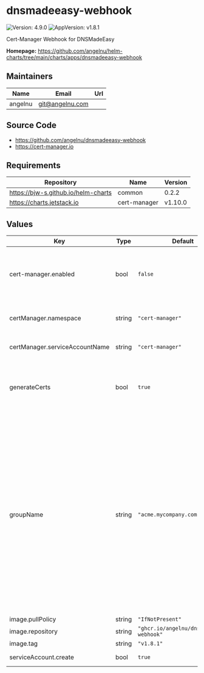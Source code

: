# dnsmadeeasy-webhook

![Version: 4.9.0](https://img.shields.io/badge/Version-4.9.0-informational?style=flat-square) ![AppVersion: v1.8.1](https://img.shields.io/badge/AppVersion-v1.8.1-informational?style=flat-square)

Cert-Manager Webhook for DNSMadeEasy

**Homepage:** <https://github.com/angelnu/helm-charts/tree/main/charts/apps/dnsmadeeasy-webhook>

## Maintainers

| Name | Email | Url |
| ---- | ------ | --- |
| angelnu | <git@angelnu.com> |  |

## Source Code

* <https://github.com/angelnu/dnsmadeeasy-webhook>
* <https://cert-manager.io>

## Requirements

| Repository | Name | Version |
|------------|------|---------|
| https://bjw-s.github.io/helm-charts | common | 0.2.2 |
| https://charts.jetstack.io | cert-manager | v1.10.0 |

## Values

| Key | Type | Default | Description |
|-----|------|---------|-------------|
| cert-manager.enabled | bool | `false` | Install cert-manager chart as dependency. Usually this is already installed in the cluster and not needed. |
| certManager.namespace | string | `"cert-manager"` | Namespace where the cert-manager operator was installed to |
| certManager.serviceAccountName | string | `"cert-manager"` | Service account used by the cert-manager |
| generateCerts | bool | `true` | Generate dedicated certs instead of re-using the cert-manager webhook certificate. |
| groupName | string | `"acme.mycompany.com"` | The GroupName here is used to identify your company or business unit that created this webhook. This name will need to be referenced in each Issuer's `webhook` stanza to inform cert-manager of where to send ChallengePayload resources in order to solve the DNS01 challenge. This group name should be **unique**, hence using your own company's domain here is recommended. |
| image.pullPolicy | string | `"IfNotPresent"` | Image pull policy |
| image.repository | string | `"ghcr.io/angelnu/dnsmadeeasy-webhook"` | Image repository |
| image.tag | string | `"v1.8.1"` | Image tag |
| serviceAccount.create | bool | `true` | Create service account |
